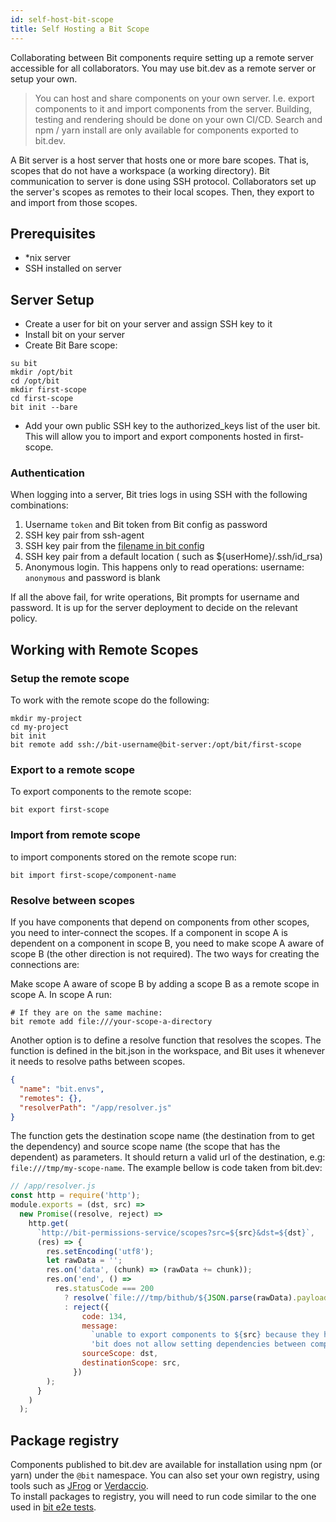 ```yaml
---
id: self-host-bit-scope
title: Self Hosting a Bit Scope
---
```


Collaborating between Bit components require setting up a remote server accessible for all collaborators. You may use bit.dev as a remote server or setup your own.

> You can host and share components on your own server. I.e. export components to it and import components from the server. Building, testing and rendering should be done on your own CI/CD. Search and npm / yarn install are only available for components exported to bit.dev.

A Bit server is a host server that hosts one or more bare scopes. That is, scopes that do not have a workspace (a working directory). Bit communication to server is done using SSH protocol. Collaborators set up the server's scopes as remotes to their local scopes. Then, they export to and import from those scopes.

## Prerequisites

- \*nix server
- SSH installed on server

## Server Setup

- Create a user for bit on your server and assign SSH key to it
- Install bit on your server
- Create Bit Bare scope:

```shell
su bit
mkdir /opt/bit
cd /opt/bit
mkdir first-scope
cd first-scope
bit init --bare
```

- Add your own public SSH key to the authorized_keys list of the user bit. This will allow you to import and export components hosted in first-scope.

### Authentication

When logging into a server, Bit tries logs in using SSH with the following combinations:

1. Username `token` and Bit token from Bit config as password
1. SSH key pair from ssh-agent
1. SSH key pair from the [filename in bit config](/getting-started/ci-cd#2-set-the-user-authentication-token-as-a-secret-repository-variable)
1. SSH key pair from a default location ( such as ${userHome}/.ssh/id_rsa)
1. Anonymous login. This happens only to read operations: username: `anonymous` and password is blank

If all the above fail, for write operations, Bit prompts for username and password.
It is up for the server deployment to decide on the relevant policy.

## Working with Remote Scopes

### Setup the remote scope

To work with the remote scope do the following:

```shell
mkdir my-project
cd my-project
bit init
bit remote add ssh://bit-username@bit-server:/opt/bit/first-scope
```

### Export to a remote scope

To export components to the remote scope:

```shell
bit export first-scope
```

### Import from remote scope

to import components stored on the remote scope run:

```shell
bit import first-scope/component-name
```

### Resolve between scopes

If you have components that depend on components from other scopes, you need to inter-connect the scopes. If a component in scope A is dependent on a component in scope B, you need to make scope A aware of scope B (the other direction is not required). The two ways for creating the connections are:

Make scope A aware of scope B by adding a scope B as a remote scope in scope A. In scope A run:

```shell
# If they are on the same machine:
bit remote add file:///your-scope-a-directory
```

Another option is to define a resolve function that resolves the scopes. The function is defined in the bit.json in the workspace, and Bit uses it whenever it needs to resolve paths between scopes.

```json
{
  "name": "bit.envs",
  "remotes": {},
  "resolverPath": "/app/resolver.js"
}
```

The function gets the destination scope name (the destination from to get the dependency) and source scope name (the scope that has the dependent) as parameters. It should return a valid url of the destination, e.g: `file:///tmp/my-scope-name`. The example bellow is code taken from bit.dev:

```javascript
// /app/resolver.js
const http = require('http');
module.exports = (dst, src) =>
  new Promise((resolve, reject) =>
    http.get(
      `http://bit-permissions-service/scopes?src=${src}&dst=${dst}`,
      (res) => {
        res.setEncoding('utf8');
        let rawData = '';
        res.on('data', (chunk) => (rawData += chunk));
        res.on('end', () =>
          res.statusCode === 200
            ? resolve(`file:///tmp/bithub/${JSON.parse(rawData).payload}`)
            : reject({
                code: 134,
                message:
                  `unable to export components to ${src} because they have dependencies on components in ${dst}. ` +
                  'bit does not allow setting dependencies between components in private collections managed by different owners.',
                sourceScope: dst,
                destinationScope: src,
              })
        );
      }
    )
  );
```

## Package registry

Components published to bit.dev are available for installation using npm (or yarn) under the `@bit` namespace. You can also set your own registry, using tools such as [JFrog](https://jfrog.com/) or [Verdaccio](https://verdaccio.org/).  
To install packages to registry, you will need to run code similar to the one used in [bit e2e tests](https://github.com/teambit/bit/blob/master/e2e/npm-ci-registry.ts).
